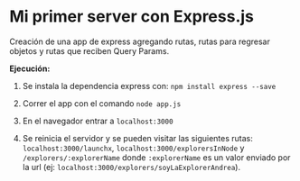 # Mi primer server con Express.js

Creación de una app de express agregando rutas, rutas para regresar objetos y rutas que reciben Query Params.

**Ejecución:**

1. Se instala la dependencia express con: `npm install express --save`

2. Correr el app con el comando `node app.js`

3. En el navegador entrar a `localhost:3000`

4. Se reinicia el servidor y se pueden visitar las siguientes rutas: `localhost:3000/launchx`, `localhost:3000/explorersInNode` y `/explorers/:explorerName` donde `:explorerName`  es un valor enviado por la url (ej: `localhost:3000/explorers/soyLaExplorerAndrea`).

